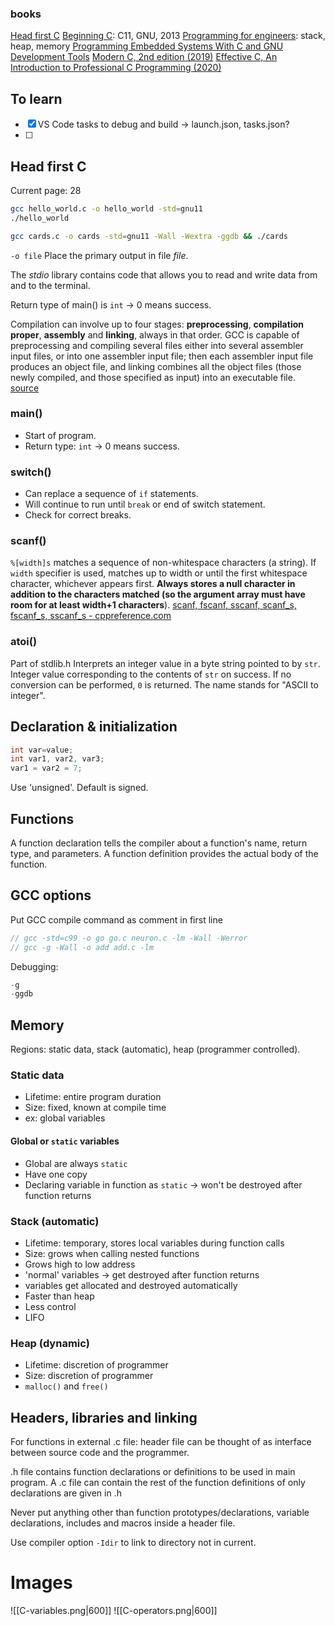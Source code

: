 ### books
[Head first C](file:///C:/Users/Willem/OneDrive/Documents/Textbooks%20&%20User%20Manuals/Programming%20non-embedded%20&%20networking/C/Head%20First%20C%20-%20David%20Griffiths,%20Dawn%20Griffiths%20(2012,%20O'Reilly%20Media).pdf)
[Beginning C](file:///C:/Users/Willem/OneDrive/Documents/Textbooks%20&%20User%20Manuals/Springer/Electronics%20&%20Embedded/C/Beginning%20C%20(674p).pdf): C11, GNU, 2013
[Programming for engineers](file:///C:/Users/Willem/OneDrive/Documents/Textbooks%20&%20User%20Manuals/Springer/Programming%20for%20Engineers.pdf): stack, heap, memory
[Programming Embedded Systems With C and GNU Development Tools](file:///C:/Users/Willem/OneDrive/Documents/Textbooks%20&%20User%20Manuals/Electrical%20&%20Computer/Programming%20Embedded%20Systems%20With%20C%20and%20GNU%20Development%20Tools,%202nd%20Edition%20-%20Michael%20Barr,%20Anthony%20Massa.pdf)
[Modern C, 2nd edition (2019)](file:///C:/Users/Willem/OneDrive/Documents/Textbooks%20&%20User%20Manuals/Programming%20non-embedded%20&%20networking/C/Modern%20C%202nd%20edition.pdf)
[Effective C, An Introduction to Professional C Programming (2020)](file:///C:/Users/Willem/OneDrive/Documents/Textbooks%20&%20User%20Manuals/Programming%20non-embedded%20&%20networking/C/Effective%20C%20An%20Introduction%20to%20Professional%20C%20Programming%20-%20Robert%20C.%20Seacord.pdf)


## To learn
- [x] VS Code tasks to debug and build → launch.json, tasks.json?
- [ ] 

## Head first C
Current page: 28

```bash
gcc hello_world.c -o hello_world -std=gnu11
./hello_world

gcc cards.c -o cards -std=gnu11 -Wall -Wextra -ggdb && ./cards
```
`-o file` Place the primary output in file *file*.

The *stdio* library contains code that allows you to read and write data from and to the terminal.

Return type of main() is `int` → 0 means success. 

Compilation can involve up to four stages: **preprocessing**, **compilation proper**, **assembly** and **linking**, always in that order. GCC is capable of preprocessing and compiling several files either into several assembler input files, or into one assembler input file; then each assembler input file produces an object file, and linking combines all the object files (those newly compiled, and those specified as input) into an executable file. [source](https://gcc.gnu.org/onlinedocs/gcc/Overall-Options.html#Overall-Options)

### main()
- Start of program.
- Return type: `int` → 0 means success.

### switch()
- Can replace a sequence of `if` statements.
- Will continue to run until `break` or end of switch statement.
- Check for correct breaks.

### scanf()
`%[width]s` matches a sequence of non-whitespace characters (a string).
If `width` specifier is used, matches up to width or until the first whitespace character, whichever appears first. **Always stores a null character in addition to the characters matched (so the argument array must have room for at least width+1 characters**). [scanf, fscanf, sscanf, scanf_s, fscanf_s, sscanf_s - cppreference.com](https://en.cppreference.com/w/c/io/fscanf)

### atoi()
Part of stdlib.h
Interprets an integer value in a byte string pointed to by `str`.
Integer value corresponding to the contents of `str` on success.
If no conversion can be performed, `0` is returned.
The name stands for "ASCII to integer".

## Declaration & initialization
```c
int var=value;
int var1, var2, var3;
var1 = var2 = 7;
```
Use 'unsigned'. Default is signed.

## Functions
A function declaration tells the compiler about a function's name, return type, and parameters. A function definition provides the actual body of the function.

## GCC options
Put GCC compile command as comment in first line
```c
// gcc -std=c99 -o go go.c neuron.c -lm -Wall -Werror
// gcc -g -Wall -o add add.c -lm
```
Debugging: 
```c
-g 
-ggdb
```

## Memory
Regions: static data, stack (automatic), heap (programmer controlled).
### Static data
- Lifetime: entire program duration
- Size: fixed, known at compile time
- ex: global variables

#### Global or `static` variables
- Global are always `static`
- Have one copy
- Declaring variable in function as `static` → won't be destroyed after function returns

### Stack (automatic)
- Lifetime: temporary, stores local variables during function calls
- Size: grows when calling nested functions
- Grows high to low address
- 'normal' variables → get destroyed after function returns
- variables get allocated and destroyed automatically
- Faster than heap
- Less control
- LIFO

### Heap (dynamic)
- Lifetime: discretion of programmer
- Size: discretion of programmer
- `malloc()` and `free()`

## Headers, libraries and linking

For functions in external .c file: header file can be thought of as interface between source code and the programmer.

.h file contains function declarations or definitions to be used in main program. A .c file can contain the rest of the function definitions of only declarations are given in .h

Never put anything other than function prototypes/declarations, variable declarations, includes and macros inside a header file.

Use compiler option `-Idir` to link to directory not in current.

# Images

![[C-variables.png|600]]
![[C-operators.png|600]]
